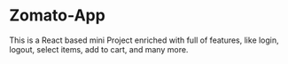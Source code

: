 # Zomato-App
This is a React based mini Project enriched with full of features, like login, logout, select items,  add to cart, and many more. 
